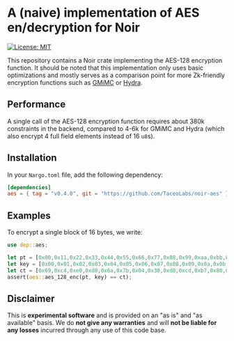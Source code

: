 # A (naive) implementation of AES en/decryption for Noir

[![License: MIT](https://img.shields.io/badge/License-MIT-yellow.svg)](https://opensource.org/licenses/MIT)

This repository contains a Noir crate implementing the AES-128 encryption function.
It should be noted that this implementation only uses basic optimizations and mostly serves as a comparison point for more Zk-friendly encryption functions such as
[GMiMC](https://github.com/TaceoLabs/noir-gmimc) or [Hydra](https://github.com/TaceoLabs/noir-hydra).

## Performance

A single call of the AES-128 encryption function requires about 380k constraints in the backend, compared to 4-6k for GMiMC and Hydra (which also encrypt 4 full field elements instead of 16 `u8`s).

## Installation

In your `Nargo.toml` file, add the following dependency:

```toml
[dependencies]
aes = { tag = "v0.4.0", git = "https://github.com/TaceoLabs/noir-aes" }
```

## Examples

To encrypt a single block of 16 bytes, we write:

```Rust
use dep::aes;

let pt = [0x00,0x11,0x22,0x33,0x44,0x55,0x66,0x77,0x88,0x99,0xaa,0xbb,0xcc,0xdd,0xee,0xff];
let key = [0x00,0x01,0x02,0x03,0x04,0x05,0x06,0x07,0x08,0x09,0x0a,0x0b,0x0c,0x0d,0x0e,0x0f];
let ct = [0x69,0xc4,0xe0,0xd8,0x6a,0x7b,0x04,0x30,0xd8,0xcd,0xb7,0x80,0x70,0xb4,0xc5,0x5a];
assert(aes::aes_128_enc(pt, key) == ct);
```

## Disclaimer

This is **experimental software** and is provided on an "as is" and "as available" basis. We do **not give any warranties** and will **not be liable for any losses** incurred through any use of this code base.
